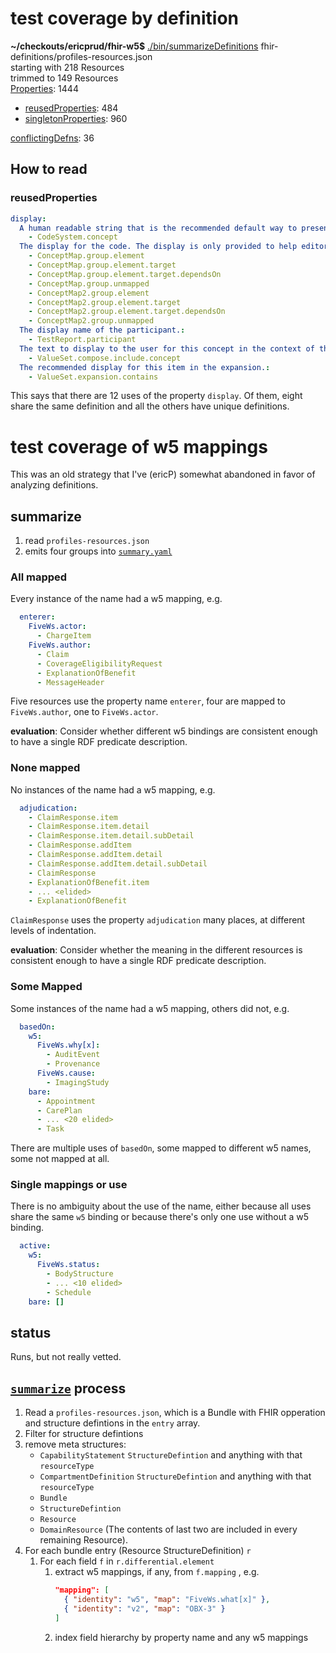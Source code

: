 # test coverage by definition


**~/checkouts/ericprud/fhir-w5$** [./bin/summarizeDefinitions](bin/summarizeDefinitions) fhir-definitions/profiles-resources.json<br/>
starting with 218 Resources<br/>
trimmed to 149 Resources<br/>
[Properties](properties.yaml):  1444
* [reusedProperties](reusedProperties.yaml):  484
* [singletonProperties](singletonProperties.yaml):  960

[conflictingDefns](conflictingDefns.yaml):  36

## How to read
### reusedProperties

``` yaml
display:
  A human readable string that is the recommended default way to present this concept to a user.:
    - CodeSystem.concept
  The display for the code. The display is only provided to help editors when editing the concept map.:
    - ConceptMap.group.element
    - ConceptMap.group.element.target
    - ConceptMap.group.element.target.dependsOn
    - ConceptMap.group.unmapped
    - ConceptMap2.group.element
    - ConceptMap2.group.element.target
    - ConceptMap2.group.element.target.dependsOn
    - ConceptMap2.group.unmapped
  The display name of the participant.:
    - TestReport.participant
  The text to display to the user for this concept in the context of this valueset. If no display is provided, then applications using the value set use the display specified for the code by the system.:
    - ValueSet.compose.include.concept
  The recommended display for this item in the expansion.:
    - ValueSet.expansion.contains
```
This says that there are 12 uses of the property `display`. Of them, eight share the same definition and all the others have unique definitions.


# test coverage of w5 mappings

This was an old strategy that I've (ericP) somewhat abandoned in favor of analyzing definitions.

## summarize

1. read `profiles-resources.json`
2. emits four groups into [`summary.yaml`](summary.yaml)


### All mapped
Every instance of the name had a w5 mapping, e.g.
``` yaml
  enterer:
    FiveWs.actor:
      - ChargeItem
    FiveWs.author:
      - Claim
      - CoverageEligibilityRequest
      - ExplanationOfBenefit
      - MessageHeader
```
Five resources use the property name `enterer`, four are mapped to `FiveWs.author`, one to `FiveWs.actor`.

**evaluation**: Consider whether different w5 bindings are consistent enough to have a single RDF predicate description.


### None mapped
No instances of the name had a w5 mapping, e.g.
``` yaml
  adjudication:
    - ClaimResponse.item
    - ClaimResponse.item.detail
    - ClaimResponse.item.detail.subDetail
    - ClaimResponse.addItem
    - ClaimResponse.addItem.detail
    - ClaimResponse.addItem.detail.subDetail
    - ClaimResponse
    - ExplanationOfBenefit.item
    - ... <elided>
    - ExplanationOfBenefit
```
`ClaimResponse` uses the property `adjudication` many places, at different levels of indentation.

**evaluation**: Consider whether the meaning in the different resources is consistent enough to have a single RDF predicate description.


### Some Mapped
Some instances of the name had a w5 mapping, others did not, e.g.
``` yaml
  basedOn:
    w5:
      FiveWs.why[x]:
        - AuditEvent
        - Provenance
      FiveWs.cause:
        - ImagingStudy
    bare:
      - Appointment
      - CarePlan
      - ... <20 elided>
      - Task
```
There are multiple uses of `basedOn`, some mapped to different w5 names, some not mapped at all.


### Single mappings or use
There is no ambiguity about the use of the name, either because all uses share the same `w5` binding or because there's only one use without a w5 binding.
``` yaml
  active:
    w5:
      FiveWs.status:
        - BodyStructure
        - ... <10 elided>
        - Schedule
    bare: []
```

## status

Runs, but not really vetted.

## [`summarize`](bin/summarize) process

1. Read a `profiles-resources.json`, which is a Bundle with FHIR opperation and structure defintions in the `entry` array.
2. Filter for structure defintions
3. remove meta structures:
   - `CapabilityStatement` `StructureDefintion` and anything with that `resourceType`
   - `CompartmentDefinition` `StructureDefintion` and anything with that `resourceType`
   - `Bundle`
   - `StructureDefintion`
   - `Resource`
   - `DomainResource`
   (The contents of last two are included in every remaining Resource).
5. For each bundle entry (Resource StructureDefinition) `r`
   1. For each field `f` in `r.differential.element`
      1. extract w5 mappings, if any, from `f.mapping` , e.g.
         ``` json
         "mapping": [
           { "identity": "w5", "map": "FiveWs.what[x]" },
           { "identity": "v2", "map": "OBX-3" }
         ]
         ```
      2. index field hierarchy by property name and any w5 mappings
